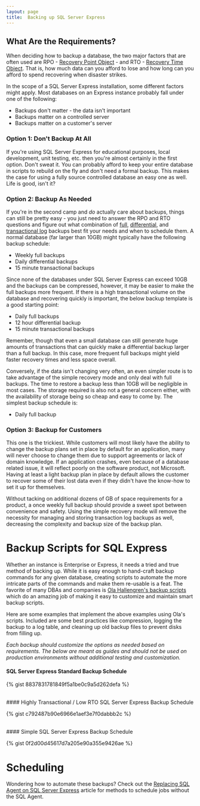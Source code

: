 ```yaml
---
layout: page
title:  Backing up SQL Server Express
---
```


## What Are the Requirements?

When deciding how to backup a database, the two major factors that
are often used are RPO - [Recovery Point Object](https://en.wikipedia.org/wiki/Recovery_point_objective) - and RTO - [Recovery Time Object](https://en.wikipedia.org/wiki/Recovery_time_objective). That is, how much data can you afford to lose and how long can you afford to spend recovering when disaster strikes.

In the scope of a SQL Server Express installation, some different factors might apply.
Most databases on an Express instance probably fall under one of the following:

* Backups don't matter - the data isn't important
* Backups matter on a controlled server
* Backups matter on a customer's server

### Option 1: Don't Backup At All

If you're using SQL Server Express for educational purposes, local development,
unit testing, etc. then you're almost certainly in the first option. Don't sweat it. You can probably afford to keep your entire database in scripts to rebuild on the fly and don't need a formal backup. This makes the case for using a fully source controlled database an easy one as well. Life is good, isn't it?

### Option 2: Backup As Needed

If you're in the second camp and *do* actually care about backups, things can still be pretty easy - you just need to answer the
RPO and RTO questions and figure out what combination of [full](https://docs.microsoft.com/en-us/sql/relational-databases/backup-restore/full-file-backups-sql-server), [differential](https://docs.microsoft.com/en-us/sql/relational-databases/backup-restore/differential-backups-sql-server), and [transactional log](https://docs.microsoft.com/en-us/sql/relational-databases/backup-restore/transaction-log-backups-sql-server) backups best fit your needs and when to schedule them. A normal database (far larger than 10GB) might typically have the following backup schedule:

* Weekly full backups
* Daily differential backups
* 15 minute transactional backups

Since none of the databases under SQL Server Express can exceed 10GB and the backups can be compressed, however, it may be easier to make the full backups more frequent. If there is a high transactional volume on the database and recovering quickly is important, the below backup template is a good starting point:

* Daily full backups
* 12 hour differential backup
* 15 minute transactional backups

Remember, though that even a small database can still generate huge amounts of transactions that can quickly make a differential backup larger than a full backup. In this case, more frequent full backups might yield faster recovery times and less space overall.

Conversely, if the data isn't changing very often, an even simpler route is to take advantage of the simple recovery mode and only deal with full backups. The time to restore a backup less than 10GB will be negligible in most cases. The storage required is also not a general concern either, with the availability of storage being so cheap and easy to come by. The simplest backup schedule is:

* Daily full backup

### Option 3: Backup for Customers

This one is the trickiest. While customers will most likely have the ability to change the backup plans set in place by default for an application, many will never choose to change them due to support agreements or lack of domain knowledge. If an application crashes, even because of a database related issue, it will reflect poorly on the software product, not Microsoft. Having at least a light backup plan in place by default allows the customer to recover some of their lost data even if they didn't have the know-how to set it up for themselves.

Without tacking on additional dozens of GB of space requirements for a product, a once weekly
full backup should provide a sweet spot
between convenience and safety. Using the simple recovery mode will remove the necessity for managing and storing transaction log backups as well, decreasing the complexity and backup size of the backup plan.

# Backup Scripts for SQL Express

Whether an instance is Enterprise or Express, it needs a tried and true method of backing up. While it is easy enough to hand-craft backup commands for any given database, creating scripts to automate the more intricate parts of the commands and make them re-usable is a feat. The favorite of many DBAs and companies is [Ola Hallengren's backup scripts](https://ola.hallengren.com/sql-server-backup.html) which do an amazing job of making it easy to customize and maintain smart backup scripts.

Here are some examples that implement the above examples using Ola's scripts. Included are some best practices like compression, logging the backup to a log table,
and cleaning up old backup files to prevent disks from filling up.

*Each backup should customize the options as needed based on requirements. The below are meant as guides and should not be used on production environments without additional testing and customization.*

#### SQL Server Express Standard Backup Schedule

{% gist 8837831781849f5a1be0c9a5d262defa %}

<br/>
#### Highly Transactional / Low RTO SQL Server Express Backup Schedule

{% gist c792487b90e6966e1aef3e7f0dabbb2c %}

<br/>
#### Simple SQL Server Express Backup Schedule

{% gist 0f2d00d45617d7a205e90a355e9426ae %}
<br/>

# Scheduling

Wondering how to automate these backups? Check out the [Replacing SQL Agent on SQL Server Express](http://expressdb.io/replace-sql-agent-on-sql-server-express) article for methods to schedule jobs without the SQL Agent.
